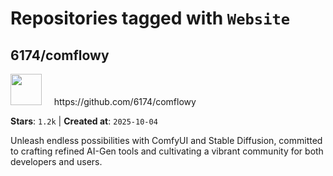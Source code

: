 # Repositories tagged with `Website`


## 6174/comflowy


<a href='https://github.com/6174/comflowy'>
<img src="https://avatars.githubusercontent.com/u/3872872?v=4" width="50" height="50"></a> &nbsp; &nbsp; https://github.com/6174/comflowy

**Stars**: `1.2k` | **Created at**: `2025-10-04`


Unleash endless possibilities with ComfyUI and Stable Diffusion, committed to crafting refined AI-Gen tools and cultivating a vibrant community for both developers and users. 
